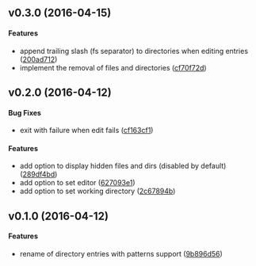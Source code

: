 <a name=""></a>
##  v0.3.0 (2016-04-15)


#### Features

*   append trailing slash (fs separator) to directories when editing entries ([200ad712](https://gitlab.com/smaximov/ded/commit/200ad712d02ac48ed2b0c3d98efa6fecfd932bb5))
*   implement the removal of files and directories ([cf70f72d](https://gitlab.com/smaximov/ded/commit/cf70f72d888c5e168f95c5c10e07428be7964df5))



<a name=""></a>
##  v0.2.0 (2016-04-12)


#### Bug Fixes

*   exit with failure when edit fails ([cf163cf1](https://gitlab.com/smaximov/ded/commit/cf163cf176d4f4c7e2bd5d193507a050af6211de))

#### Features

*   add option to display hidden files and dirs (disabled by default) ([289df4bd](https://gitlab.com/smaximov/ded/commit/289df4bdd49993142a4895ff6a2a111f7642737d))
*   add option to set editor ([627093e1](https://gitlab.com/smaximov/ded/commit/627093e1eabb5b693d50cc117a39072de5f96a8b))
*   add option to set working directory ([2c67894b](https://gitlab.com/smaximov/ded/commit/2c67894b26dbce6bef632cd7f8458c345d3c2db7))



<a name=""></a>
##  v0.1.0 (2016-04-12)


#### Features

*   rename of directory entries with patterns support ([9b896d56](https://gitlab.com/smaximov/ded/commit/9b896d56744d2307519d85e8385a5d6be4e8fba9))




